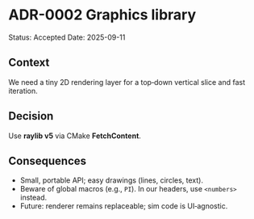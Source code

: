 # ADR-0002 Graphics library
Status: Accepted
Date: 2025-09-11

## Context
We need a tiny 2D rendering layer for a top‑down vertical slice and fast iteration.

## Decision
Use **raylib v5** via CMake **FetchContent**.

## Consequences
- Small, portable API; easy drawings (lines, circles, text).
- Beware of global macros (e.g., `PI`). In our headers, use `<numbers>` instead.
- Future: renderer remains replaceable; sim code is UI‑agnostic.
